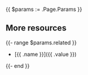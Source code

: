 {{ $params := .Page.Params }}

## More resources

{{- range $params.related }}

- [{{ .name }}]({{ .value }})

{{- end }}
